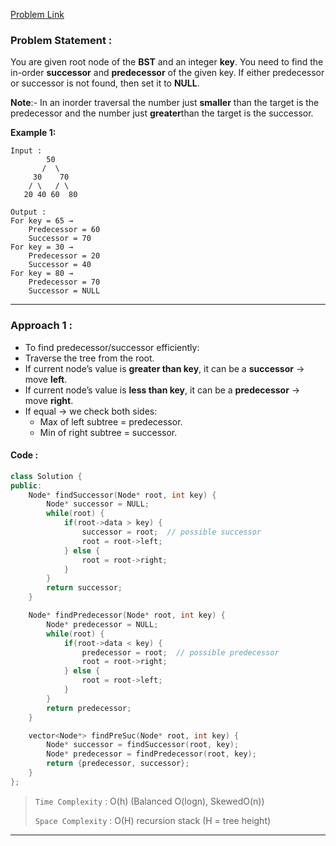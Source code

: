 [Problem Link](https://www.geeksforgeeks.org/problems/predecessor-and-successor/1)
### Problem Statement : 

You are given root node of the **BST** and an integer **key**. You need to find the in-order **successor** and **predecessor** of the given key. If either predecessor or successor is not found, then set it to **NULL**.

**Note**:- In an inorder traversal the number just **smaller** than the target is the predecessor and the number just **greater**than the target is the successor.

**Example 1:**


```
Input : 
        50
       /  \
     30    70
    / \   / \
   20 40 60  80

Output : 
For key = 65 →
	Predecessor = 60
	Successor = 70
For key = 30 →
	Predecessor = 20
	Successor = 40
For key = 80 →
	Predecessor = 70
	Successor = NULL

```

---

###  Approach 1 :

- To find predecessor/successor efficiently:
- Traverse the tree from the root.
- If current node’s value is **greater than key**, it can be a **successor** → move **left**.
- If current node’s value is **less than key**, it can be a **predecessor** → move **right**.
- If equal → we check both sides:
    - Max of left subtree = predecessor.
    - Min of right subtree = successor.

#### Code :

```cpp
class Solution {
public:
    Node* findSuccessor(Node* root, int key) {
        Node* successor = NULL;
        while(root) {
            if(root->data > key) {
                successor = root;  // possible successor
                root = root->left;
            } else {
                root = root->right;
            }
        }
        return successor;
    }

    Node* findPredecessor(Node* root, int key) {
        Node* predecessor = NULL;
        while(root) {
            if(root->data < key) {
                predecessor = root;  // possible predecessor
                root = root->right;
            } else {
                root = root->left;
            }
        }
        return predecessor;
    }

    vector<Node*> findPreSuc(Node* root, int key) {
        Node* successor = findSuccessor(root, key);
        Node* predecessor = findPredecessor(root, key);
        return {predecessor, successor};
    }
};
```


> `Time Complexity` : O(h) (Balanced O(logn), SkewedO(n))
> 
> `Space Complexity` : O(H) recursion stack (H = tree height) 

---

